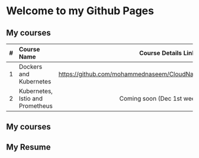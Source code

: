 # Welcome to my Github Pages


## My courses


| #           | Course Name           | Course Details Link    |
| ------------|:-------------|:------: |
| 1      | Dockers and Kubernetes            | https://github.com/mohammednaseem/CloudNative/blob/master/README.md |
| 2      | Kubernetes, Istio and Prometheus  |   Coming soon (Dec 1st week 2019                                      |


## My courses

## My Resume

